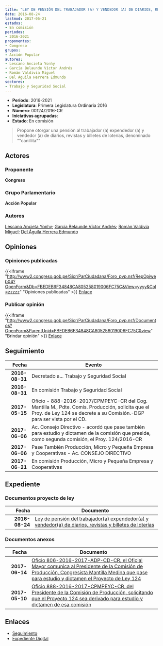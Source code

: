 ```yaml
---
title: "LEY DE PENSIÓN DEL TRABAJADOR (A) Y VENDEDOR (A) DE DIARIOS, REVISTAS Y BILLETES DE LOTERÍAS"
date: 2016-08-24
lastmod: 2017-06-21
estados:
- En comisión
periodos:
- 2016-2021
proponentes:
- Congreso
grupos:
- Acción Popular
autores:
- Lescano Ancieta Yonhy
- García Belaunde Víctor Andrés
- Román Valdivia Miguel
- Del Águila Herrera Edmundo
sectores:
- Trabajo y Seguridad Social
---
```

- **Periodo**: 2016-2021
- **Legislatura**: Primera Legislatura Ordinaria 2016
- **Número**: 00124/2016-CR
- **Iniciativas agrupadas**: 
- **Estado**: En comisión

> Propone otorgar una pensión al trabajador (a) expendedor (a) y vendedor (a) de diarios, revistas y billetes de loterías, denominado ""canillita""


## Actores

### Proponente

**Congreso**

### Grupo Parlamentario

**Acción Popular**

### Autores

[Lescano Ancieta Yonhy](mailto:mailto:ylescano@congreso.gob.pe); [García Belaunde Víctor Andrés](mailto:mailto:vgarciabelaunde@congreso.gob.pe); [Román Valdivia Miguel](mailto:mailto:mroman@congreso.gob.pe); [Del Águila Herrera Edmundo](mailto:mailto:edelaguila@congreso.gob.pe)

## Opiniones

### Opiniones publicadas

{{<iframe "http://www2.congreso.gob.pe/Sicr/ParCiudadana/Foro_pvp.nsf/RepOpiweb04?OpenForm&Db=FBEDEB6F34848CA805258019006FC75C&View=yyyy&Col=zzzzz" "Opiniones publicadas" >}}
[Enlace](http://www2.congreso.gob.pe/Sicr/ParCiudadana/Foro_pvp.nsf/RepOpiweb04?OpenForm&Db=FBEDEB6F34848CA805258019006FC75C&View=yyyy&Col=zzzzz)

### Publicar opinión

{{<iframe "http://www2.congreso.gob.pe/Sicr/ParCiudadana/Foro_pvp.nsf/Documentos?OpenForm&ParentUnid=FBEDEB6F34848CA805258019006FC75C&view" "Brindar opinión" >}}
[Enlace](http://www2.congreso.gob.pe/Sicr/ParCiudadana/Foro_pvp.nsf/Documentos?OpenForm&ParentUnid=FBEDEB6F34848CA805258019006FC75C&view)


## Seguimiento

| Fecha | Evento |
|------:|--------|
| **2016-08-31** | Decretado a... Trabajo y Seguridad Social |
| **2016-08-31** | En comisión Trabajo y Seguridad Social |
| **2017-05-15** | Oficio - 888-2016-2017/CPMPEYC-CR del Cog. Mantilla M., Pdte. Comis. Producción, solicita que el Proy. de Ley 124 se decrete a su Comisión.-DGP para ser vista por el CD. |
| **2017-06-06** | Ac. Consejo Directivo - acordó que pase también para estudio y dictamen de la comisión que preside, como segunda comisión, el Proy. 124/2016-CR |
| **2017-06-06** | Pase También Producción, Micro y Pequeña Empresa y Cooperativas - Ac. CONSEJO DIRECTIVO |
| **2017-06-21** | En comisión Producción, Micro y Pequeña Empresa y Cooperativas |

## Expediente

### Documentos proyecto de ley

| Fecha | Documento |
|------:|-----------|
| **2016-08-24** | [Ley de pensión del trabajador(a) expendedor(a) y vendedor(a) de diarios, revistas y billetes de loterías](http://www.leyes.congreso.gob.pe/Documentos/2016_2021/Proyectos_de_Ley_y_de_Resoluciones_Legislativas/PL0012420160824-.pdf) |

### Documentos anexos

| Fecha | Documento |
|------:|-----------|
| **2017-06-14** | [Oficio 806-2016-2017-ADP-CD-CR, el Oficial Mayor comunica al Presidente de la Comisión de Producción, Congresista Mantilla Medina que pase para estudio y dictamen el Proyecto de Ley 124](http://www.leyes.congreso.gob.pe/Documentos/2016_2021/Oficios/Oficialia_Mayor/OFICIO-806-2016-2017-ADP-CD-CR.pdf) |
| **2017-05-10** | [Oficio 888-2016-2017-CPMPEYC-CR, del Presidente de la Comisión de Producción, solicitando que el Proyecto 124 sea derivado para estudio y dictamen de esa comisión](http://www.leyes.congreso.gob.pe/Documentos/2016_2021/Oficios/Comisiones_Ordinarias/OFICIO-888-2016-2017-CPMPEYC-CR.pdf) |

## Enlaces

- [Seguimiento](http://www2.congreso.gob.pe/Sicr/TraDocEstProc/CLProLey2016.nsf/f7fff46988ca05b1052578e100829cc7/cbb445ad0e71e4ee0525801a000109ef?OpenDocument)
- [Expediente Digital](http://www2.congreso.gob.pe/Sicr/TraDocEstProc/CLProLey2016.nsf/f7fff46988ca05b1052578e100829cc7/cbb445ad0e71e4ee0525801a000109ef?OpenDocument&Click=05257FB7005EB655.eb71d0cf91d8294e05256cdf006b5706/$Body/0.1C6C)

